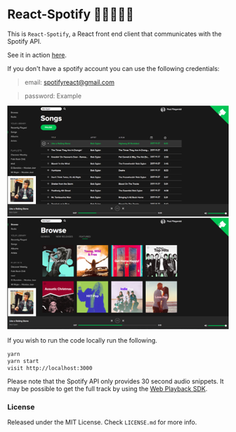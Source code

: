 # React-Spotify 🎼🎺🎸🎻🎤

This is `React-Spotify`, a React front end client that communicates with the Spotify API.

See it in action [here](http://pau1fitz.github.io/react-spotify).

If you don't have a spotify account you can use the following credentials:

> email: spotifyreact@gmail.com

> password: Example


![alt text](https://github.com/Pau1fitz/react-spotify/blob/master/songs.png "Song")
![alt text](https://github.com/Pau1fitz/react-spotify/blob/master/browser.png "Browse")

If you wish to run the code locally run the following.

```
yarn
yarn start
visit http://localhost:3000
```

Please note that the Spotify API only provides 30 second audio snippets. It may be possible to get the full track by using the [Web Playback SDK](https://beta.developer.spotify.com/documentation/web-playback-sdk/).



### License

Released under the MIT License. Check `LICENSE.md` for more info.
